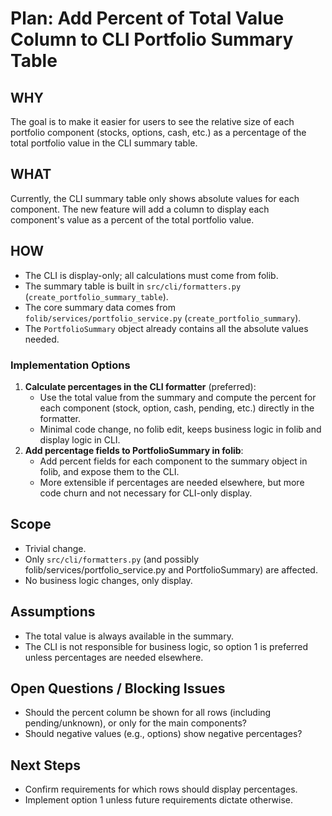 # Plan: Add Percent of Total Value Column to CLI Portfolio Summary Table

## WHY
The goal is to make it easier for users to see the relative size of each portfolio component (stocks, options, cash, etc.) as a percentage of the total portfolio value in the CLI summary table.

## WHAT
Currently, the CLI summary table only shows absolute values for each component. The new feature will add a column to display each component's value as a percent of the total portfolio value.

## HOW
- The CLI is display-only; all calculations must come from folib.
- The summary table is built in `src/cli/formatters.py` (`create_portfolio_summary_table`).
- The core summary data comes from `folib/services/portfolio_service.py` (`create_portfolio_summary`).
- The `PortfolioSummary` object already contains all the absolute values needed.

### Implementation Options
1. **Calculate percentages in the CLI formatter** (preferred):
   - Use the total value from the summary and compute the percent for each component (stock, option, cash, pending, etc.) directly in the formatter.
   - Minimal code change, no folib edit, keeps business logic in folib and display logic in CLI.
2. **Add percentage fields to PortfolioSummary in folib**:
   - Add percent fields for each component to the summary object in folib, and expose them to the CLI.
   - More extensible if percentages are needed elsewhere, but more code churn and not necessary for CLI-only display.

## Scope
- Trivial change.
- Only `src/cli/formatters.py` (and possibly folib/services/portfolio_service.py and PortfolioSummary) are affected.
- No business logic changes, only display.

## Assumptions
- The total value is always available in the summary.
- The CLI is not responsible for business logic, so option 1 is preferred unless percentages are needed elsewhere.

## Open Questions / Blocking Issues
- Should the percent column be shown for all rows (including pending/unknown), or only for the main components?
- Should negative values (e.g., options) show negative percentages?

## Next Steps
- Confirm requirements for which rows should display percentages.
- Implement option 1 unless future requirements dictate otherwise.
